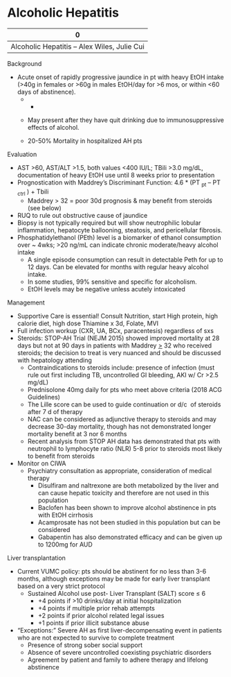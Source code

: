 # Alcoholic Hepatitis

| 0                                           |
|---------------------------------------------|
| Alcoholic Hepatitis – Alex Wiles, Julie Cui |

Background

-   Acute onset of rapidly progressive jaundice in pt with heavy EtOH
    intake (>40g in females or >60g in males EtOH/day for >6 mos, or
    within \<60 days of abstinence).
    -   -

    -   May present after they have quit drinking due to
        immunosuppressive effects of alcohol.

    -   20-50% Mortality in hospitalized AH pts

Evaluation

-   AST >60, AST/ALT >1.5, both values \<400 IU/L; TBili >3.0 mg/dL,
    documentation of heavy EtOH use until 8 weeks prior to presentation
-   Prognostication with Maddrey’s Discriminant Function: 4.6 \* (PT
    <sub>pt</sub> – PT <sub>ctrl</sub> ) + Tbili
    -   Maddrey
        \>
        32 = poor 30d prognosis & may benefit from steroids (see below)
-   RUQ to rule out obstructive cause of jaundice
-   Biopsy is not typically required but will show neutrophilic lobular
    inflammation, hepatocyte ballooning, steatosis, and pericellular
    fibrosis.
-   Phosphatidylethanol (PEth) level is a biomarker of ethanol
    consumption over \~ 4wks; >20 ng/mL can indicate chronic
    moderate/heavy alcohol intake
    -   A single episode consumption can result in detectable Peth for
        up to 12 days. Can be elevated for months with regular heavy
        alcohol intake.
    -   In some studies, 99% sensitive and specific for alcoholism.
    -   EtOH levels may be negative unless acutely intoxicated

Management

-   Supportive Care is essential! Consult Nutrition, start High protein,
    high calorie diet, high dose Thiamine x 3d, Folate, MVI
-   Full infection workup (CXR, UA, BCx, paracentesis) regardless of sxs
-   Steroids:
    STOP-AH Trial (NEJM 2015) showed improved mortality at 28 days but
    not at 90 days in patients with Maddrey <u>\></u> 32 who received
    steroids; the decision to treat is very nuanced and should be
    discussed with hepatology attending
    -   Contraindications to steroids include: presence of infection
        (must rule out first
        including TB, uncontrolled GI bleeding, AKI w/ Cr >2.5 mg/dL)
        ​​​​​​​
    -   Prednisolone 40mg daily for pts who meet above criteria (2018
        ACG Guidelines)
    -   The Lille score can be used to guide continuation or d/c  of
        steroids after 7 d of therapy
    -   NAC can be considered as adjunctive therapy to steroids and may
        decrease 30-day mortality, though has not demonstrated longer
        mortality benefit at 3 nor 6 months
    -   Recent analysis from STOP AH data has demonstrated that pts with
        neutrophil to lymphocyte ratio (NLR) 5-8 prior to steroids most
        likely to benefit from steroids
-   Monitor on CIWA
    -   Psychiatry consultation as appropriate, consideration of medical
        therapy
        -   Disulfiram and naltrexone are both metabolized by the liver
            and can cause hepatic toxicity and therefore are not used in
            this population
        -   Baclofen has been shown to improve alcohol abstinence in pts
            with EtOH cirrhosis
        -   Acamprosate has not been studied in this population but can
            be considered
        -   Gabapentin has also demonstrated efficacy and can be given
            up to 1200mg for AUD

Liver transplantation

-   Current VUMC policy: pts should be abstinent for no less than 3-6
    months, although exceptions may be made for early liver transplant
    based on a very strict protocol
    -   Sustained Alcohol use post- Liver Transplant (SALT) score
        ≤
        6
        -   +4 points if >10 drinks/day at initial hospitalization
        -   +4 points if multiple prior rehab attempts
        -   +2 points if prior alcohol related legal issues
        -   +1 points if prior illicit substance abuse
-   “Exceptions:”
    Severe AH as first liver-decompensating event in patients who are
    not expected to survive to complete treatment
    -   Presence of strong sober social support
    -   Absence of severe uncontrolled coexisting psychiatric disorders
    -   Agreement by patient and family to adhere therapy and lifelong
        abstinence
